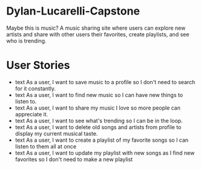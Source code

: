 # Dylan-Lucarelli-Capstone
Maybe this is music?
A music sharing site where users can explore new artists and share with other users their favorites, create playlists, and see who is trending.

# User Stories
- text As a user, I want to save music to a profile so I don't need to search for it constantly.
- text As a user, I want to find new music so I can have new things to listen to.
- text As a user, I want to share my music I love so more people can appreciate it.
- text As a user, I want to see what's trending so I can be in the loop.
- text As a user, I want to delete old songs and artists from profile to display my current musical taste.
- text As a user, I want to create a playlist of my favorite songs so I can listen to them all at once
- text As a user, I want to update my playlist with new songs as I find new favorites so I don't need to make a new playlist
